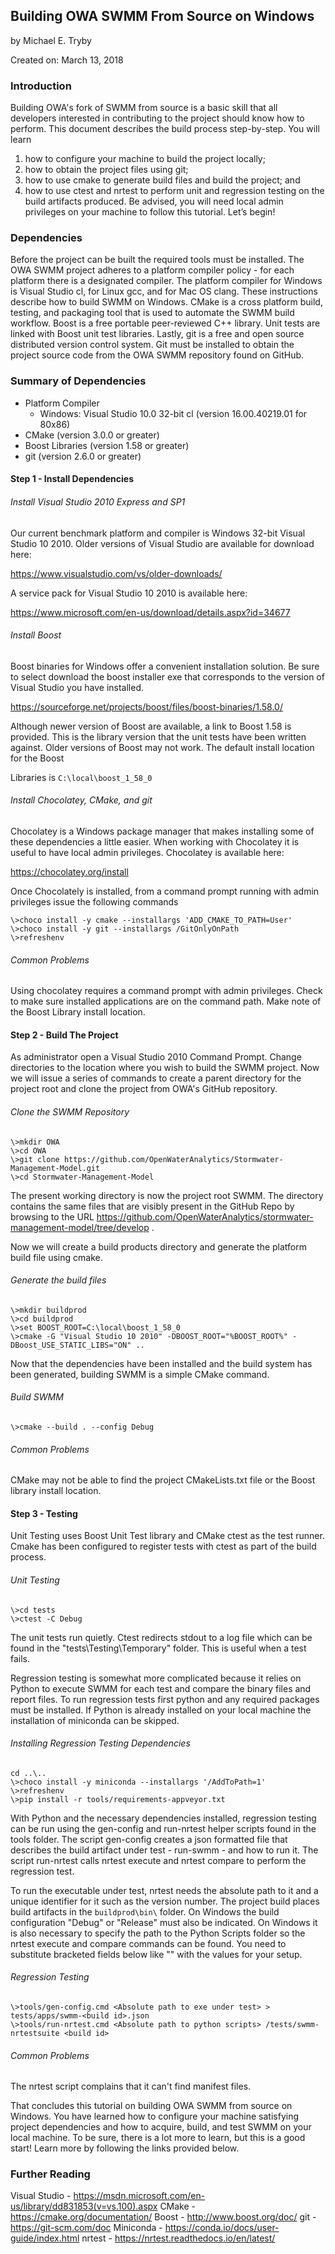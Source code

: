 ## Building OWA SWMM From Source on Windows
by Michael E. Tryby

Created on: March 13, 2018 


### Introduction

Building OWA's fork of SWMM from source is a basic skill that all developers interested in contributing to the project should know how to perform. This document describes the build process step-by-step. You will learn 

1. how to configure your machine to build the project locally; 
2. how to obtain the project files using git; 
3. how to use cmake to generate build files and build the project; and 
4. how to use ctest and nrtest to perform unit and regression testing on the build artifacts produced. Be advised, you will need local admin privileges on your machine to follow this tutorial. Let’s begin! 

### Dependencies

Before the project can be built the required tools must be installed. The OWA SWMM project adheres to a platform compiler policy - for each platform there is a designated compiler. The platform compiler for Windows is Visual Studio cl, for Linux gcc, and for Mac OS clang. These instructions describe how to build SWMM on Windows. CMake is a cross platform build, testing, and packaging tool that is used to automate the SWMM build workflow. Boost is a free portable peer-reviewed C++ library. Unit tests are linked with Boost unit test libraries. Lastly, git is a free and open source distributed version control system. Git must be installed to obtain the project source code from the OWA SWMM repository found on GitHub. 

### Summary of Dependencies
- Platform Compiler
  - Windows: Visual Studio 10.0 32-bit cl (version 16.00.40219.01 for 80x86)
- CMake (version 3.0.0 or greater)
- Boost Libraries (version 1.58 or greater)
- git (version 2.6.0 or greater)


#### Step 1 - Install Dependencies
###### Install Visual Studio 2010 Express and SP1

Our current benchmark platform and compiler is Windows 32-bit Visual Studio 10 2010. Older versions of Visual Studio are available for download here:  

https://www.visualstudio.com/vs/older-downloads/ 

A service pack for Visual Studio 10 2010 is available here: 

https://www.microsoft.com/en-us/download/details.aspx?id=34677

###### Install Boost 

Boost binaries for Windows offer a convenient installation solution. Be sure to select download the boost installer exe that corresponds to the version of Visual Studio you have installed. 

https://sourceforge.net/projects/boost/files/boost-binaries/1.58.0/

Although newer version of Boost are available, a link to Boost 1.58 is provided. This is the library version that the unit tests have been written against. Older versions of Boost may not work. The default install location for the Boost 

Libraries is `C:\local\boost_1_58_0` 

###### Install Chocolatey, CMake, and git

Chocolatey is a Windows package manager that makes installing some of these dependencies a little easier. When working with Chocolatey it is useful to have local admin privileges. Chocolatey is available here:

https://chocolatey.org/install

Once Chocolately is installed, from a command prompt running with admin privileges issue the following commands

```
\>choco install -y cmake --installargs 'ADD_CMAKE_TO_PATH=User'
\>choco install -y git --installargs /GitOnlyOnPath
\>refreshenv
```

###### Common Problems

Using chocolatey requires a command prompt with admin privileges. Check to make sure installed applications are on the command path. Make note of the Boost Library install location. 

#### Step 2 - Build The Project

As administrator open a Visual Studio 2010 Command Prompt. Change directories to the location where you wish to build the SWMM project. Now we will issue a series of commands to create a parent directory for the project root and clone the project from OWA's GitHub repository.  

###### Clone the SWMM Repository

```
\>mkdir OWA
\>cd OWA
\>git clone https://github.com/OpenWaterAnalytics/Stormwater-Management-Model.git
\>cd Stormwater-Management-Model
```

The present working directory is now the project root SWMM. The directory contains the same files that are visibly present in the GitHub Repo by browsing to the URL https://github.com/OpenWaterAnalytics/stormwater-management-model/tree/develop .

Now we will create a build products directory and generate the platform build file using cmake.  

###### Generate the build files

```
\>mkdir buildprod
\>cd buildprod
\>set BOOST_ROOT=C:\local\boost_1_58_0
\>cmake -G "Visual Studio 10 2010" -DBOOST_ROOT="%BOOST_ROOT%" -DBoost_USE_STATIC_LIBS="ON" ..
```

Now that the dependencies have been installed and the build system has been generated, building SWMM is a simple CMake command. 

###### Build SWMM

```
\>cmake --build . --config Debug
```

###### Common Problems

CMake may not be able to find the project CMakeLists.txt file or the Boost library install location. 

#### Step 3 - Testing

Unit Testing uses Boost Unit Test library and CMake ctest as the test runner. Cmake has been configured to register tests with ctest as part of the build process. 

###### Unit Testing

```
\>cd tests
\>ctest -C Debug
```

The unit tests run quietly. Ctest redirects stdout to a log file which can be found in the "tests\Testing\Temporary" folder. This is useful when a test fails.  

Regression testing is somewhat more complicated because it relies on Python to execute SWMM for each test and compare the binary files and report files. To run regression tests first python and any required packages must be installed. If Python is already installed on your local machine the installation of miniconda can be skipped.  

###### Installing Regression Testing Dependencies

```
cd ..\..
\>choco install -y miniconda --installargs '/AddToPath=1'
\>refreshenv
\>pip install -r tools/requirements-appveyor.txt
```

With Python and the necessary dependencies installed, regression testing can be run using the gen-config and run-nrtest helper scripts found in the tools folder. The script gen-config creates a json formatted file that describes the build artifact under test - run-swmm - and how to run it. The script run-nrtest calls nrtest execute and nrtest compare to perform the regression test. 

To run the executable under test, nrtest needs the absolute path to it and a unique identifier for it such as the version number. The project build places build artifacts in the `buildprod\bin\` folder. On Windows the build configuration "Debug" or "Release" must also be indicated. On Windows it is also necessary to specify the path to the Python Scripts folder so the nrtest execute and compare commands can be found. You need to substitute bracketed fields below like "<build id>" with the values for your setup. 

###### Regression Testing

```
\>tools/gen-config.cmd <Absolute path to exe under test> > tests/apps/swmm-<build id>.json
\>tools/run-nrtest.cmd <Absolute path to python scripts> /tests/swmm-nrtestsuite <build id>
```

###### Common Problems

The nrtest script complains that it can't find manifest files. 

That concludes this tutorial on building OWA SWMM from source on Windows. You have learned how to configure your machine satisfying project dependencies and how to acquire, build, and test SWMM on your local machine. To be sure, there is a lot more to learn, but this is a good start! Learn more by following the links provided below. 

### Further Reading
  Visual Studio - https://msdn.microsoft.com/en-us/library/dd831853(v=vs.100).aspx
  CMake - https://cmake.org/documentation/
  Boost - http://www.boost.org/doc/
  git - https://git-scm.com/doc
  Miniconda - https://conda.io/docs/user-guide/index.html
  nrtest - https://nrtest.readthedocs.io/en/latest/
